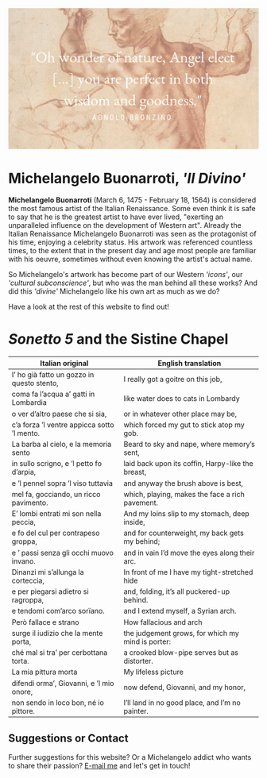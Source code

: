 <head> 
          <img src="https://raw.githubusercontent.com/annehaak/annehaak.github.io/master/%22Oh%20wonder%20of%20nature%2C%20Angel%20elect%20%5B...%5D%20you%20are%20perfect%20in%20both%20wisdom%20and%20goodness.%22.png" />
          </head>

# **Michelangelo Buonarroti, _'Il Divino'_**

**Michelangelo Buonarroti** (March 6, 1475 - February 18, 1564) is considered the most famous artist of the Italian Renaissance. Some even think it is safe to say that he is the greatest artist to have ever lived, "exerting an unparalleled influence on the development of Western art".
Already the Italian Renaissance Michelangelo Buonarroti was seen as the protagonist of his time, enjoying a celebrity status.
His artwork was referenced countless times, to the extent that in the present day and age most people are familiar with his oeuvre, sometimes without even knowing the artist's actual name.

So Michelangelo's artwork has become part of our Western _'icons'_, our _'cultural subconscience'_, but who was the man behind all these works? 
And did this _'divine'_ Michelangelo like his own art as much as we do?

Have a look at the rest of this website to find out!


# _Sonetto 5_ and the Sistine Chapel


Italian original | English translation
------------ | -------------
I’ ho già fatto un gozzo in questo stento, | I really got a goitre on this job,
coma fa l’acqua a’ gatti in Lombardia | like water does to cats in Lombardy
o ver d’altro paese che si sia, |  or in whatever other place may be,
c’a forza ’l ventre appicca sotto ’l mento. | which forced my gut to stick atop my gob.
  La barba al cielo, e la memoria sento | Beard to sky and nape, where memory’s sent,
in sullo scrigno, e ’l petto fo d’arpia, | laid back upon its coffin, Harpy-like the breast,
e ’l pennel sopra ’l viso tuttavia | and anyway the brush above is best,
mel fa, gocciando, un ricco pavimento. | which, playing, makes the face a rich pavement.
  E’ lombi entrati mi son nella peccia, | And my loins slip to my stomach, deep inside,
e fo del cul per contrapeso groppa, |  and for counterweight, my back gets my behind;
e ’ passi senza gli occhi muovo invano. | and in vain I’d move the eyes along their arc.
  Dinanzi mi s’allunga la corteccia, | In front of me I have my tight-stretched hide
e per piegarsi adietro si ragroppa, | and, folding, it’s all puckered-up behind.
e tendomi com’arco sorïano. | and I extend myself, a Syrian arch.
Però fallace e strano | How fallacious and arch
surge il iudizio che la mente porta, | the judgement grows, for which my mind is porter:
ché mal si tra’ per cerbottana torta. | a crooked blow-pipe serves but as distorter.
La mia pittura morta |  My lifeless picture
difendi orma’, Giovanni, e ’l mio onore, | now defend, Giovanni, and my honor,
non sendo in loco bon, né io pittore. | I’ll land in no good place, and I’m no painter.


## Suggestions or Contact
Further suggestions for this website? Or a Michelangelo addict who wants to share their passion? [E-mail me](anne.haak@hotmail.com) and let's get in touch!
